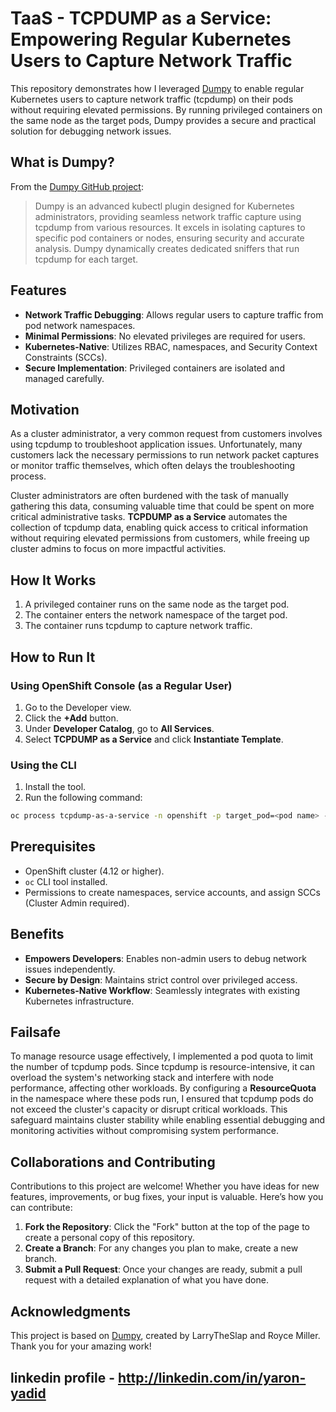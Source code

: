 
# TaaS - TCPDUMP as a Service: Empowering Regular Kubernetes Users to Capture Network Traffic

This repository demonstrates how I leveraged [Dumpy](https://github.com/larryTheSlap/dumpy) to enable regular Kubernetes users to capture network traffic (tcpdump) on their pods without requiring elevated permissions. By running privileged containers on the same node as the target pods, Dumpy provides a secure and practical solution for debugging network issues.

## What is Dumpy?

From the [Dumpy GitHub project](https://github.com/larryTheSlap/dumpy):

> Dumpy is an advanced kubectl plugin designed for Kubernetes administrators, providing seamless network traffic capture using tcpdump from various resources. It excels in isolating captures to specific pod containers or nodes, ensuring security and accurate analysis. Dumpy dynamically creates dedicated sniffers that run tcpdump for each target.

## Features

- **Network Traffic Debugging**: Allows regular users to capture traffic from pod network namespaces.
- **Minimal Permissions**: No elevated privileges are required for users.
- **Kubernetes-Native**: Utilizes RBAC, namespaces, and Security Context Constraints (SCCs).
- **Secure Implementation**: Privileged containers are isolated and managed carefully.

## Motivation

As a cluster administrator, a very common request from customers involves using tcpdump to troubleshoot application issues. Unfortunately, many customers lack the necessary permissions to run network packet captures or monitor traffic themselves, which often delays the troubleshooting process. 

Cluster administrators are often burdened with the task of manually gathering this data, consuming valuable time that could be spent on more critical administrative tasks. **TCPDUMP as a Service** automates the collection of tcpdump data, enabling quick access to critical information without requiring elevated permissions from customers, while freeing up cluster admins to focus on more impactful activities.

## How It Works

1. A privileged container runs on the same node as the target pod.
2. The container enters the network namespace of the target pod.
3. The container runs tcpdump to capture network traffic.

## How to Run It

### Using OpenShift Console (as a Regular User)

1. Go to the Developer view.
2. Click the **+Add** button.
3. Under **Developer Catalog**, go to **All Services**.
4. Select **TCPDUMP as a Service** and click **Instantiate Template**.

### Using the CLI

1. Install the tool.
2. Run the following command:

```bash
oc process tcpdump-as-a-service -n openshift -p target_pod=<pod name> -p node_name=<node name> -p params="tcpdump parameters (default: -i any)" | oc apply -f -
```

## Prerequisites

- OpenShift cluster (4.12 or higher).
- `oc` CLI tool installed.
- Permissions to create namespaces, service accounts, and assign SCCs (Cluster Admin required).

## Benefits

- **Empowers Developers**: Enables non-admin users to debug network issues independently.
- **Secure by Design**: Maintains strict control over privileged access.
- **Kubernetes-Native Workflow**: Seamlessly integrates with existing Kubernetes infrastructure.

## Failsafe

To manage resource usage effectively, I implemented a pod quota to limit the number of tcpdump pods. Since tcpdump is resource-intensive, it can overload the system's networking stack and interfere with node performance, affecting other workloads. By configuring a **ResourceQuota** in the namespace where these pods run, I ensured that tcpdump pods do not exceed the cluster's capacity or disrupt critical workloads. This safeguard maintains cluster stability while enabling essential debugging and monitoring activities without compromising system performance.

## Collaborations and Contributing

Contributions to this project are welcome! Whether you have ideas for new features, improvements, or bug fixes, your input is valuable. Here’s how you can contribute:

1. **Fork the Repository**: Click the "Fork" button at the top of the page to create a personal copy of this repository.
2. **Create a Branch**: For any changes you plan to make, create a new branch.
3. **Submit a Pull Request**: Once your changes are ready, submit a pull request with a detailed explanation of what you have done.



## Acknowledgments

This project is based on [Dumpy](https://github.com/larryTheSlap/dumpy), created by LarryTheSlap and Royce Miller. Thank you for your amazing work!


## linkedin profile - http://linkedin.com/in/yaron-yadid